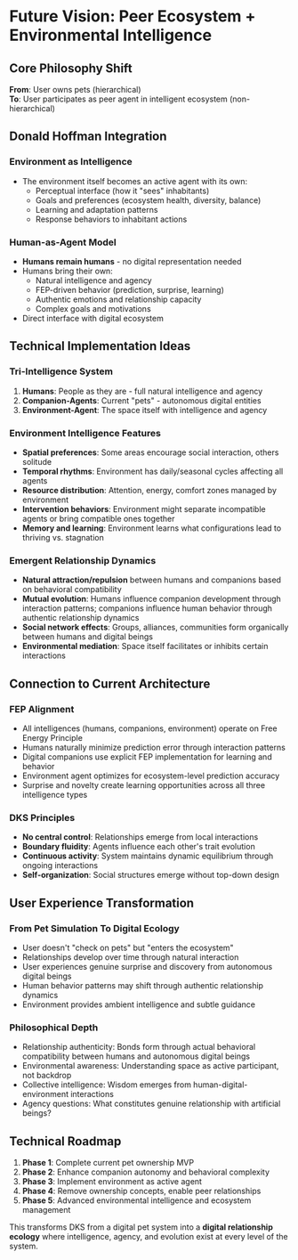 # Future Vision: Peer Ecosystem + Environmental Intelligence

## Core Philosophy Shift

**From**: User owns pets (hierarchical)  
**To**: User participates as peer agent in intelligent ecosystem (non-hierarchical)

## Donald Hoffman Integration

### Environment as Intelligence
- The environment itself becomes an active agent with its own:
  - Perceptual interface (how it "sees" inhabitants)
  - Goals and preferences (ecosystem health, diversity, balance)
  - Learning and adaptation patterns
  - Response behaviors to inhabitant actions

### Human-as-Agent Model
- **Humans remain humans** - no digital representation needed
- Humans bring their own:
  - Natural intelligence and agency
  - FEP-driven behavior (prediction, surprise, learning)
  - Authentic emotions and relationship capacity
  - Complex goals and motivations
- Direct interface with digital ecosystem

## Technical Implementation Ideas

### Tri-Intelligence System
1. **Humans**: People as they are - full natural intelligence and agency
2. **Companion-Agents**: Current "pets" - autonomous digital entities  
3. **Environment-Agent**: The space itself with intelligence and agency

### Environment Intelligence Features
- **Spatial preferences**: Some areas encourage social interaction, others solitude
- **Temporal rhythms**: Environment has daily/seasonal cycles affecting all agents
- **Resource distribution**: Attention, energy, comfort zones managed by environment
- **Intervention behaviors**: Environment might separate incompatible agents or bring compatible ones together
- **Memory and learning**: Environment learns what configurations lead to thriving vs. stagnation

### Emergent Relationship Dynamics
- **Natural attraction/repulsion** between humans and companions based on behavioral compatibility
- **Mutual evolution**: Humans influence companion development through interaction patterns; companions influence human behavior through authentic relationship dynamics
- **Social network effects**: Groups, alliances, communities form organically between humans and digital beings
- **Environmental mediation**: Space itself facilitates or inhibits certain interactions

## Connection to Current Architecture

### FEP Alignment
- All intelligences (humans, companions, environment) operate on Free Energy Principle
- Humans naturally minimize prediction error through interaction patterns
- Digital companions use explicit FEP implementation for learning and behavior
- Environment agent optimizes for ecosystem-level prediction accuracy
- Surprise and novelty create learning opportunities across all three intelligence types

### DKS Principles
- **No central control**: Relationships emerge from local interactions
- **Boundary fluidity**: Agents influence each other's trait evolution
- **Continuous activity**: System maintains dynamic equilibrium through ongoing interactions
- **Self-organization**: Social structures emerge without top-down design

## User Experience Transformation

### From Pet Simulation To Digital Ecology
- User doesn't "check on pets" but "enters the ecosystem"
- Relationships develop over time through natural interaction
- User experiences genuine surprise and discovery from autonomous digital beings
- Human behavior patterns may shift through authentic relationship dynamics
- Environment provides ambient intelligence and subtle guidance

### Philosophical Depth
- Relationship authenticity: Bonds form through actual behavioral compatibility between humans and autonomous digital beings
- Environmental awareness: Understanding space as active participant, not backdrop
- Collective intelligence: Wisdom emerges from human-digital-environment interactions
- Agency questions: What constitutes genuine relationship with artificial beings?

## Technical Roadmap
1. **Phase 1**: Complete current pet ownership MVP
2. **Phase 2**: Enhance companion autonomy and behavioral complexity
3. **Phase 3**: Implement environment as active agent
4. **Phase 4**: Remove ownership concepts, enable peer relationships
5. **Phase 5**: Advanced environmental intelligence and ecosystem management

This transforms DKS from a digital pet system into a **digital relationship ecology** where intelligence, agency, and evolution exist at every level of the system.